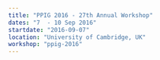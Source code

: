 ```yaml
---
title: "PPIG 2016 - 27th Annual Workshop"
dates: "7  - 10 Sep 2016"
startdate: "2016-09-07"
location: "University of Cambridge, UK"
workshop: "ppig-2016"
---
```

